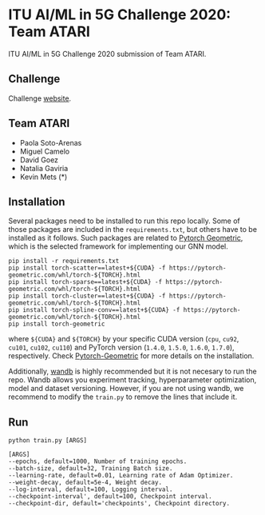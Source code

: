 # ITU AI/ML in 5G Challenge 2020: Team ATARI

ITU AI/ML in 5G Challenge 2020 submission of Team ATARI. 

## Challenge

Challenge [website](https://www.upf.edu/web/wnrg/ai_challenge).

## Team ATARI

* Paola Soto-Arenas
* Miguel Camelo
* David Goez
* Natalia Gaviria
* Kevin Mets (*)

## Installation
Several packages need to be installed to run this repo locally. Some of those packages are included in the `requirements.txt`, but others have to be installed as it follows. Such packages are related to [Pytorch Geometric](https://pytorch-geometric.readthedocs.io/en/latest/index.html), which is the selected framework for implementing our GNN model.

```
pip install -r requirements.txt
pip install torch-scatter==latest+${CUDA} -f https://pytorch-geometric.com/whl/torch-${TORCH}.html
pip install torch-sparse==latest+${CUDA} -f https://pytorch-geometric.com/whl/torch-${TORCH}.html
pip install torch-cluster==latest+${CUDA} -f https://pytorch-geometric.com/whl/torch-${TORCH}.html
pip install torch-spline-conv==latest+${CUDA} -f https://pytorch-geometric.com/whl/torch-${TORCH}.html
pip install torch-geometric
```

where `${CUDA}` and `${TORCH}` by your specific CUDA version (`cpu`, `cu92`, `cu101`, `cu102`, `cu110`) and PyTorch version (`1.4.0`, `1.5.0`, `1.6.0`, `1.7.0`), respectively. Check [Pytorch-Geometric](https://pytorch-geometric.readthedocs.io/en/latest/notes/installation.html) for more details on the installation. 

Additionally, [wandb](https://www.wandb.com/) is highly recommended but it is not necesary to run the repo. Wandb allows you experiment tracking, hyperparameter optimization, model and dataset versioning. However, if you are not using wandb, we recommend to modify the `train.py` to remove the lines that include it. 

## Run
```
python train.py [ARGS]

[ARGS]
--epochs, default=1000, Number of training epochs.
--batch-size, default=32, Training Batch size.
--learning-rate, default=0.01, Learning rate of Adam Optimizer.
--weight-decay, default=5e-4, Weight decay.
--log-interval, default=100, Logging interval.
--checkpoint-interval', default=100, Checkpoint interval.
--checkpoint-dir, default='checkpoints', Checkpoint directory.
```